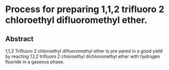 # Process for preparing 1,1,2 trifluoro 2 chloroethyl difluoromethyl ether.

## Abstract
1,1,2 Trifluoro 2 chloroethyl difluoromethyl ether is pre pared in a good yield by reacting 1,1,2 trifluoro 2 chloroethyl dichloromethyl ether with hydrogen fluoride in a gaseous phase.